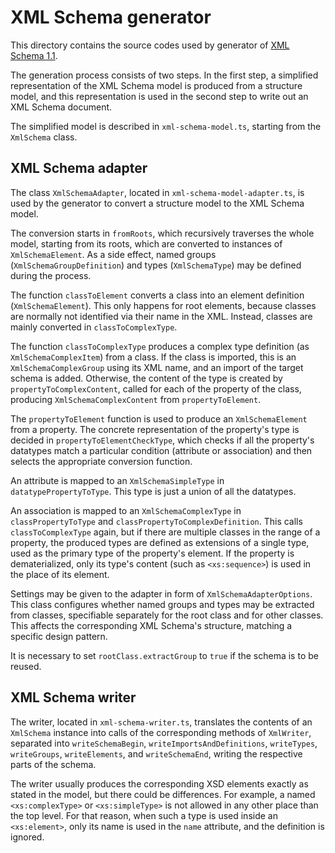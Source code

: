 # XML Schema generator

This directory contains the source codes used by generator of [XML Schema 1.1](https://www.w3.org/TR/xmlschema11-1/).

The generation process consists of two steps. In the first step, a simplified representation of the XML Schema model is produced from a structure model, and this representation is used in the second step to write out an XML Schema document.

The simplified model is described in `xml-schema-model.ts`, starting from the `XmlSchema` class.

## XML Schema adapter

The class `XmlSchemaAdapter`, located in `xml-schema-model-adapter.ts`, is used by the generator to convert a structure model to the XML Schema model.

The conversion starts in `fromRoots`, which recursively traverses the whole model, starting from its roots, which are converted to instances of `XmlSchemaElement`. As a side effect, named groups (`XmlSchemaGroupDefinition`) and types (`XmlSchemaType`) may be defined during the process.

The function `classToElement` converts a class into an element definition (`XmlSchemaElement`). This only happens for root elements, because classes are normally not identified via their name in the XML. Instead, classes are mainly converted in `classToComplexType`.

The function `classToComplexType` produces a complex type definition (as `XmlSchemaComplexItem`) from a class. If the class is imported, this is an `XmlSchemaComplexGroup` using its XML name, and an import of the target schema is added. Otherwise, the content of the type is created by `propertyToComplexContent`, called for each of the property of the class, producing `XmlSchemaComplexContent` from `propertyToElement`.

The `propertyToElement` function is used to produce an `XmlSchemaElement` from a property. The concrete representation of the property's type is decided in `propertyToElementCheckType`, which checks if all the property's datatypes match a particular condition (attribute or association) and then selects the appropriate conversion function.

An attribute is mapped to an `XmlSchemaSimpleType` in `datatypePropertyToType`. This type is just a union of all the datatypes.

An association is mapped to an `XmlSchemaComplexType` in `classPropertyToType` and `classPropertyToComplexDefinition`. This calls `classToComplexType` again, but if there are multiple classes in the range of a property, the produced types are defined as extensions of a single type, used as the primary type of the property's element. If the property is dematerialized, only its type's content (such as `<xs:sequence>`) is used in the place of its element.

Settings may be given to the adapter in form of `XmlSchemaAdapterOptions`. This class configures whether named groups and types may be extracted from classes, specifiable separately for the root class and for other classes. This affects the corresponding XML Schema's structure, matching a specific design pattern.

It is necessary to set `rootClass.extractGroup` to `true` if the schema is to be reused.

## XML Schema writer

The writer, located in `xml-schema-writer.ts`, translates the contents of an `XmlSchema` instance into calls of the corresponding methods of `XmlWriter`, separated into `writeSchemaBegin`, `writeImportsAndDefinitions`, `writeTypes`, `writeGroups`, `writeElements`, and `writeSchemaEnd`, writing the respective parts of the schema.

The writer usually produces the corresponding XSD elements exactly as stated in the model, but there could be differences. For example, a named `<xs:complexType>` or `<xs:simpleType>` is not allowed in any other place than the top level. For that reason, when such a type is used inside an `<xs:element>`, only its name is used in the `name` attribute, and the definition is ignored.
